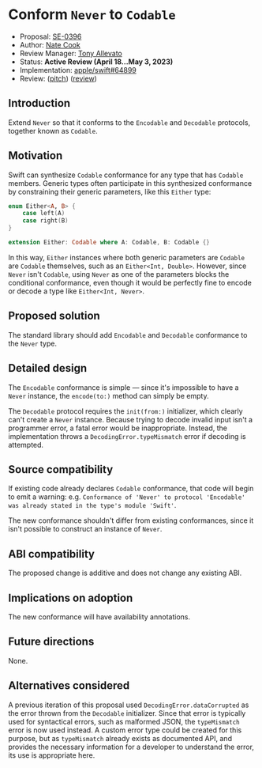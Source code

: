 # Conform `Never` to `Codable`
 
* Proposal: [SE-0396](0396-never-codable.md)
* Author: [Nate Cook](https://github.com/natecook1000)
* Review Manager: [Tony Allevato](https://github.com/allevato)
* Status: **Active Review (April 18...May 3, 2023)**
* Implementation: [apple/swift#64899](https://github.com/apple/swift/pull/64899)
* Review: ([pitch](https://forums.swift.org/t/pitch-conform-never-to-codable/64056)) ([review](https://forums.swift.org/t/se-0396-conform-never-to-codable/64469))

## Introduction

Extend `Never` so that it conforms to the `Encodable` and `Decodable` protocols, together known as `Codable`.

## Motivation

Swift can synthesize `Codable` conformance for any type that has `Codable` members. Generic types often participate in this synthesized conformance by constraining their generic parameters, like this `Either` type:

```swift
enum Either<A, B> {
    case left(A)
    case right(B)
}

extension Either: Codable where A: Codable, B: Codable {}
```

In this way, `Either` instances where both generic parameters are `Codable` are `Codable` themselves, such as an `Either<Int, Double>`. However, since `Never` isn't `Codable`, using `Never` as one of the parameters blocks the conditional conformance, even though it would be perfectly fine to encode or decode a type like `Either<Int, Never>`.

## Proposed solution

The standard library should add `Encodable` and `Decodable` conformance to the `Never` type.

## Detailed design

The `Encodable` conformance is simple — since it's impossible to have a `Never` instance, the `encode(to:)` method can simply be empty.

The `Decodable` protocol requires the `init(from:)` initializer, which clearly can't create a `Never` instance. Because trying to decode invalid input isn't a programmer error, a fatal error would be inappropriate. Instead, the implementation throws a `DecodingError.typeMismatch` error if decoding is attempted.

## Source compatibility

If existing code already declares `Codable` conformance, that code will begin to emit a warning: e.g. `Conformance of 'Never' to protocol 'Encodable' was already stated in the type's module 'Swift'`.

The new conformance shouldn't differ from existing conformances, since it isn't possible to construct an instance of `Never`.

## ABI compatibility

The proposed change is additive and does not change any existing ABI.

## Implications on adoption

The new conformance will have availability annotations.

## Future directions

None.

## Alternatives considered

A previous iteration of this proposal used `DecodingError.dataCorrupted` as the error thrown from the `Decodable` initializer. Since that error is typically used for syntactical errors, such as malformed JSON, the `typeMismatch` error is now used instead. A custom error type could be created for this purpose, but as `typeMismatch` already exists as documented API, and provides the necessary information for a developer to understand the error, its use is appropriate here.
